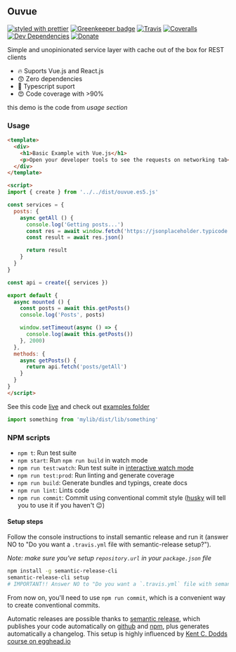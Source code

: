 ## Ouvue

[![styled with prettier](https://img.shields.io/badge/styled_with-prettier-ff69b4.svg)](https://github.com/prettier/prettier)
[![Greenkeeper badge](https://badges.greenkeeper.io/IgorHalfeld/ouvue)](https://greenkeeper.io/)
[![Travis](https://img.shields.io/travis/IgorHalfeld/ouvue.svg)](https://travis-ci.org/IgorHalfeld/ouvue)
[![Coveralls](https://img.shields.io/coveralls/alexjoverm/typescript-library-starter.svg)](https://coveralls.io/github/alexjoverm/typescript-library-starter)
[![Dev Dependencies](https://david-dm.org/IgorHalfeld/ouvue/dev-status.svg)](https://david-dm.org/IgorHalfeld/ouvue?type=dev)
[![Donate](https://img.shields.io/badge/donate-paypal-blue.svg)](https://paypal.me/AJoverMorales)


Simple and unopinionated service layer with cache out of the box for REST clients 

- 🔥 Suports Vue.js and React.js
- 😙 Zero dependencies
- 💅 Typescript suport
- 😍 Code coverage with >90% 

this demo is the code from *usage section*

### Usage

```html
<template>
  <div>
    <h1>Basic Example with Vue.js</h1>
    <p>Open your developer tools to see the requests on networking tab</p>
  </div>
</template>

<script>
import { create } from '../../dist/ouvue.es5.js'

const services = {
  posts: {
    async getAll () {
      console.log('Getting posts...')
      const res = await window.fetch('https://jsonplaceholder.typicode.com/posts')
      const result = await res.json()

      return result
    }
  }
}

const api = create({ services })

export default {
  async mounted () {
    const posts = await this.getPosts()
    console.log('Posts', posts)

    window.setTimeout(async () => {
      console.log(await this.getPosts())
    }, 2000)
  },
  methods: {
    async getPosts() {
      return api.fetch('posts/getAll')
    }
  }
}
</script>
```

See this code [live](https://ouvue-basic-vue-demo.surge.sh/) and check out [examples folder](https://github.com/IgorHalfeld/ouvue/tree/master/examples/)

```javascript
import something from 'mylib/dist/lib/something'
```

### NPM scripts

 - `npm t`: Run test suite
 - `npm start`: Run `npm run build` in watch mode
 - `npm run test:watch`: Run test suite in [interactive watch mode](http://facebook.github.io/jest/docs/cli.html#watch)
 - `npm run test:prod`: Run linting and generate coverage
 - `npm run build`: Generate bundles and typings, create docs
 - `npm run lint`: Lints code
 - `npm run commit`: Commit using conventional commit style ([husky](https://github.com/typicode/husky) will tell you to use it if you haven't :wink:)


#### Setup steps

Follow the console instructions to install semantic release and run it (answer NO to "Do you want a `.travis.yml` file with semantic-release setup?").

_Note: make sure you've setup `repository.url` in your `package.json` file_

```bash
npm install -g semantic-release-cli
semantic-release-cli setup
# IMPORTANT!! Answer NO to "Do you want a `.travis.yml` file with semantic-release setup?" question. It is already prepared for you :P
```

From now on, you'll need to use `npm run commit`, which is a convenient way to create conventional commits.

Automatic releases are possible thanks to [semantic release](https://github.com/semantic-release/semantic-release), which publishes your code automatically on [github](https://github.com/) and [npm](https://www.npmjs.com/), plus generates automatically a changelog. This setup is highly influenced by [Kent C. Dodds course on egghead.io](https://egghead.io/courses/how-to-write-an-open-source-javascript-library)

